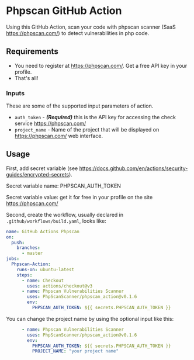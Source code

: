 # Phpscan GitHub Action

Using this GitHub Action, scan your code with phpscan scanner (SaaS https://phpscan.com/) to detect vulnerabilities in php code.

## Requirements

* You need to register at https://phpscan.com/. Get a free API key in your profile.
* That's all!

### Inputs

These are some of the supported input parameters of action.

- `auth_token` - **_(Required)_** this is the API key for accessing the check service https://phpscan.com/
- `project_name` - Name of the project that will be displayed on https://phpscan.com/ web interface.


## Usage

First, add secret variable (see https://docs.github.com/en/actions/security-guides/encrypted-secrets).

Secret variable name: PHPSCAN_AUTH_TOKEN

Secret variable value: get it for free in your profile on the site https://phpscan.com/

Second, create the workflow, usually declared in `.github/workflows/build.yaml`, looks like:
```yaml
name: GitHub Actions Phpscan
on:
  push:
    branches:
      - master
jobs:
  Phpscan-Action:
    runs-on: ubuntu-latest
    steps:
      - name: Checkout
        uses: actions/checkout@v3
      - name: Phpscan Vulnerabilities Scanner
        uses: PhpScanScanner/phpscan_action@v0.1.6
        env:
          PHPSCAN_AUTH_TOKEN: ${{ secrets.PHPSCAN_AUTH_TOKEN }}
```

You can change the project name by using the optional input like this:
```yaml
      - name: Phpscan Vulnerabilities Scanner
        uses: PhpScanScanner/phpscan_action@v0.1.6
        env:
          PHPSCAN_AUTH_TOKEN: ${{ secrets.PHPSCAN_AUTH_TOKEN }}
          PROJECT_NAME: "your project name"
```